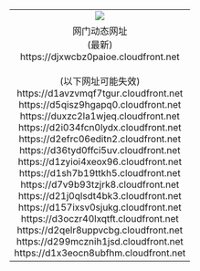 ﻿<table>
  <tr></tr>
  <tr><td colspan=2 align=center><img src="https://djxwcbz0paioe.cloudfront.net/Up/oGate.jpg" /></td></tr>
  <tr><td colspan=2 align=center>网门动态网址<br/>(最新)
<br>https://djxwcbz0paioe.cloudfront.net
<br/><br/>(以下网址可能失效)
<br>https://d1avzvmqf7tgur.cloudfront.net
<br>https://d5qisz9hgapq0.cloudfront.net
<br>https://duxzc2la1wjeq.cloudfront.net
<br>https://d2i034fcn0lydx.cloudfront.net
<br>https://d2efrc06editn2.cloudfront.net
<br>https://d36tyd0ffci5uv.cloudfront.net
<br>https://d1zyioi4xeox96.cloudfront.net
<br>https://d1sh7b19ttkh5.cloudfront.net
<br>https://d7v9b93tzjrk8.cloudfront.net
<br>https://d21j0qlsdt4bk3.cloudfront.net
<br>https://d157ixsv0sjukg.cloudfront.net
<br>https://d3oczr40lxqtft.cloudfront.net
<br>https://d2qelr8uppvcbg.cloudfront.net
<br>https://d299mcznih1jsd.cloudfront.net
<br>https://d1x3eocn8ubfhm.cloudfront.net
    </td>
  </tr>
</table>

